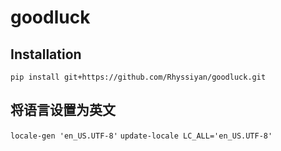 # goodluck

## Installation
`pip install git+https://github.com/Rhyssiyan/goodluck.git`


## 将语言设置为英文
`locale-gen 'en_US.UTF-8'`
`update-locale LC_ALL='en_US.UTF-8'`